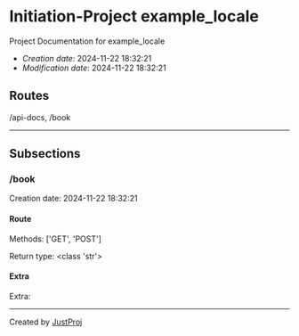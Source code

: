 # Initiation-Project example_locale
Project Documentation for example_locale

 + *Creation date*: 2024-11-22 18:32:21
 + *Modification date*: 2024-11-22 18:32:21

## Routes
/api-docs, /book

---

## Subsections

### /book
Creation date: 2024-11-22 18:32:21

#### Route
Methods: ['GET', 'POST']

Return type: <class 'str'>

#### Extra
Extra: 

---

Created by [JustProj](https://github.com/alexeev-prog/JustProj)
